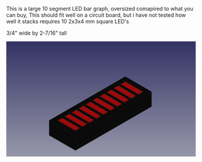 This is a large 10 segment LED bar graph, oversized comapired to what you can buy, This should fit well on a circuit board, but i have not tested how well it stacks
requires 10 2x3x4 mm square LED's

3/4" wide by 2-7/16" tall

![alt text](image/10_seg_bar_graph_large.png)
